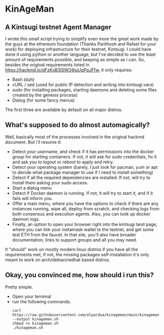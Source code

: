 # **KinAgeMan**

## A Kintsugi testnet Agent Manager

I wrote this small script trying to simplify even more the great work made by the guys at the ethereum foundation (Thanks Parithosh and Rafael for your work) for deploying infrastructure for their testnet, Kintsugi.
I could have done it using python or another language, but I've decided to use the least amount of requirements possible, and keeping as simple as i can. So, besides the original requirements listed in https://hackmd.io/dFzKxB3ISWO8juUqPpJFfw, it only requires:

- Bash (duh)
- cURL / sed (used for public IP detection and writing into kintsugi.vars)
- sudo (for installing packages, starting daemons and deleting some files created by the genesis process)
- Dialog (for some fancy menus)

The first three are available by default on all major distros.

## **What's supposed to do almost automagically?**

Well, basically most of the processes involved in the original hackmd document. But i'll resume it:

- Detect your username, and check if it has permissions into the docker group for starting containers. If not, it will ask for sudo credentials, fix it and ask you to logout or reboot to apply and retry.
- Detect your operating system (barely, I just look for pacman, yum or apt to decide what package manager to use if I need to install something)
- Detect if all the required dependencies are installed. If not, will try to install them asking your sudo access.
- Start a dialog menu
- Detect if Docker daemon is running. If not, it will try to start it, and if it fails will inform you.
- Offer a main menu, where you have the options to check if there are any instances running, wipe all, deploy from scratch, and checking logs from both consensus and execution agents. Also, you can look up docker daemon logs.
- Finally, an option to open your browser right into the kintsugi land page, where you can link your metamask wallet to the testnet, and get some test ETH from the faucet. In that site, you'll also have broader documentation, links to support groups and all you may need.

It "should" work on mostly modern linux distros if you have all the requirements met, if not, the missing packages self-installation it's only meant to work on arch/debian/redhat based distros.

## **Okay, you convinced me, how should i run this?**

Pretty simple. 

- Open your terminal
- run the following commands.
  ```
  curl https://raw.githubusercontent.com/elpardua/kinageman/main/kinageman.sh --output kinageman.sh
  chmod +x kinageman.sh
  ./kinageman.sh
  ```
